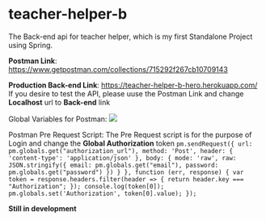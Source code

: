 # teacher-helper-b
The Back-end api for teacher helper, which is my first Standalone Project using Spring.

<b>Postman Link</b>: https://www.getpostman.com/collections/715292f267cb10709143

<b>Production Back-end Link</b>: https://teacher-helper-b-hero.herokuapp.com/
If you desire to test the API, please uuse the Postman Link and change <b>Localhost</b> url to <b>Back-end</b> link

Global Variables for Postman: 
<img src="https://i.postimg.cc/sXDXQNwK/Screenshot-1.png"/>

Postman Pre Request Script:
The Pre Request script is for the purpose of Login and change the <b>Global Authorization</b> token
``
pm.sendRequest({
    url: pm.globals.get("authorization_url"),
    method: 'Post',
    header: {
        'content-type': 'application/json'
    },
    body: {
        mode: 'raw',
        raw: JSON.stringify({ email: pm.globals.get("email"), password: pm.globals.get("password") })
    }
}, function (err, response) {
    var token = response.headers.filter(header => {
        return header.key === "Authorization";
    });
    console.log(token[0]);
    pm.globals.set('Authorization', token[0].value);
});
``

<b>Still in development</b>

